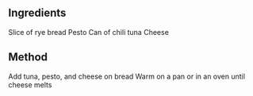 ## Ingredients

Slice of rye bread
Pesto
Can of chili tuna
Cheese

## Method

Add tuna, pesto, and cheese on bread
Warm on a pan or in an oven until cheese melts
